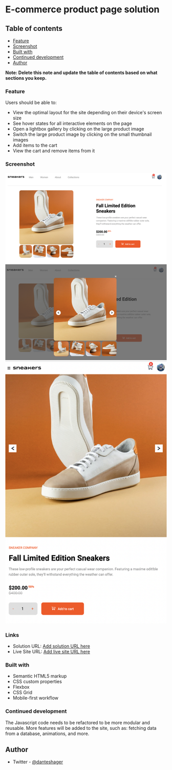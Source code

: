 # E-commerce product page solution


## Table of contents

  - [Feature](#feature)
  - [Screenshot](#screenshot)
  - [Built with](#built-with)
  - [Continued development](#continued-development)
  - [Author](#author)

**Note: Delete this note and update the table of contents based on what sections you keep.**


### Feature 

Users should be able to:

- View the optimal layout for the site depending on their device's screen size
- See hover states for all interactive elements on the page
- Open a lightbox gallery by clicking on the large product image
- Switch the large product image by clicking on the small thumbnail images
- Add items to the cart
- View the cart and remove items from it

### Screenshot

![](./screenshot.png)
![](./screenshot-lightbox.png)
![](./screenshot-mobile.png)

### Links

- Solution URL: [Add solution URL here](https://github.com/DanielTeshager/react-ecommerce.git)
- Live Site URL: [Add live site URL here](https://6263ec78662568252dc01f85--rainbow-dodol-791da7.netlify.app/)
### Built with

- Semantic HTML5 markup
- CSS custom properties
- Flexbox
- CSS Grid
- Mobile-first workflow

### Continued development
The Javascript code needs to be refactored to be more modular and reusable.
More features will be added to the site, such as: fetching data from a database, animations, and more.

## Author

- Twitter - [@danteshager](https://www.twitter.com/yourusername)

